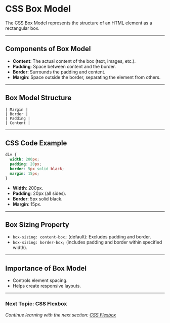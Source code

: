# CSS Box Model

The CSS Box Model represents the structure of an HTML element as a rectangular box.

---

## **Components of Box Model**

- **Content**: The actual content of the box (text, images, etc.).
- **Padding**: Space between content and the border.
- **Border**: Surrounds the padding and content.
- **Margin**: Space outside the border, separating the element from others.

---

## **Box Model Structure**
```text
| Margin |
| Border |
| Padding |
| Content |
```

---

## **CSS Code Example**
```css
div {
  width: 200px;
  padding: 20px;
  border: 5px solid black;
  margin: 15px;
}
```

- **Width**: 200px.
- **Padding**: 20px (all sides).
- **Border**: 5px solid black.
- **Margin**: 15px.

---

## **Box Sizing Property**
- `box-sizing: content-box;` (default): Excludes padding and border.
- `box-sizing: border-box;` (includes padding and border within specified width).

---

## **Importance of Box Model**
- Controls element spacing.
- Helps create responsive layouts.

---

### **Next Topic: CSS Flexbox**  
*Continue learning with the next section: [CSS Flexbox](#)*


